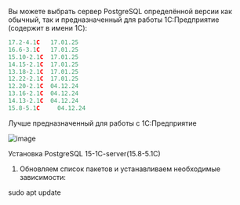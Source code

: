 Вы можете выбрать сервер PostgreSQL определённой версии как обычный, так и предназначенный для работы 1С:Предприятие (содержит в имени 1C):
```python
17.2-4.1C	17.01.25	
16.6-3.1C	17.01.25	
15.10-2.1C	17.01.25	
14.15-2.1C	17.01.25	
13.18-2.1C	17.01.25	
12.22-2.1C	17.01.25	
12.20-2.1C	04.12.24	
13.16-2.1C	04.12.24	
14.13-2.1C	04.12.24	
15.8-5.1C	  04.12.24
```

Лучше предназначенный для работы с 1С:Предприятие 

![image](https://github.com/user-attachments/assets/a60e26d6-17e8-4217-a8d3-81862d1d52ec)

Установка PostgreSQL 15-1C-server(15.8-5.1C)

1. Обновляем список пакетов и устанавливаем необходимые зависимости:

sudo apt update
